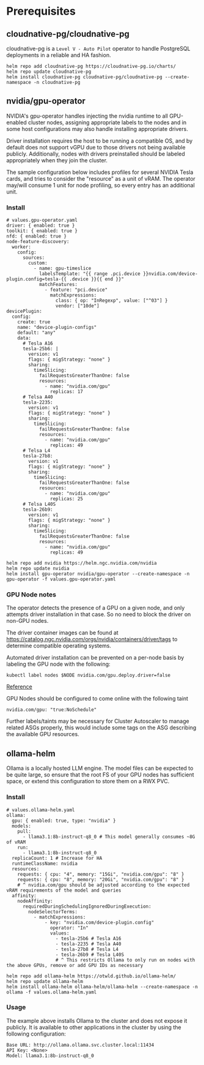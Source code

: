 # Prerequisites

## cloudnative-pg/cloudnative-pg

cloudnative-pg is a `Level V - Auto Pilot` operator to handle PostgreSQL deployments in a reliable and HA fashion.

```
helm repo add cloudnative-pg https://cloudnative-pg.io/charts/
helm repo update cloudnative-pg
helm install cloudnative-pg cloudnative-pg/cloudnative-pg --create-namespace -n cloudnative-pg
```

## nvidia/gpu-operator

NVIDIA's gpu-operator handles injecting the nvidia runtime to all GPU-enabled cluster nodes, assigning appropriate labels to the nodes and in some host configurations may also handle installing appropriate drivers.

Driver installation requires the host to be running a compatible OS, and by default does not support vGPU due to those drivers not being available publicly. Additionally, nodes with drivers preinstalled should be labeled appropriately when they join the cluster.

The sample configuration below includes profiles for several NVIDIA Tesla cards, and tries to consider the "resource" as a unit of vRAM. The operator may/will consume 1 unit for node profiling, so every entry has an additional unit.

### Install
```
# values.gpu-operator.yaml
driver: { enabled: true }
toolkit: { enabled: true }
nfd: { enabled: true }
node-feature-discovery:
  worker:
    config:
      sources:
        custom:
          - name: gpu-timeslice
            labelsTemplate: "{{ range .pci.device }}nvidia.com/device-plugin.config=tesla-{{ .device }}{{ end }}"
            matchFeatures:
              - feature: "pci.device"
                matchExpressions:
                  class: { op: "InRegexp", value: ["^03"] }
                  vendor: ["10de"]
devicePlugin:
  config:
    create: true
    name: "device-plugin-configs"
    default: "any"
    data:
      # Tesla A16
      tesla-25b6: |
        version: v1
        flags: { migStrategy: "none" }
        sharing:
          timeSlicing:
            failRequestsGreaterThanOne: false
            resources:
              - name: "nvidia.com/gpu"
                replicas: 17
      # Telsa A40
      tesla-2235:
        version: v1
        flags: { migStrategy: "none" }
        sharing:
          timeSlicing:
            failRequestsGreaterThanOne: false
            resources:
              - name: "nvidia.com/gpu"
                replicas: 49
      # Telsa L4
      tesla-27b8:
        version: v1
        flags: { migStrategy: "none" }
        sharing:
          timeSlicing:
            failRequestsGreaterThanOne: false
            resources:
              - name: "nvidia.com/gpu"
                replicas: 25
      # Telsa L40S
      tesla-26b9:
        version: v1
        flags: { migStrategy: "none" }
        sharing:
          timeSlicing:
            failRequestsGreaterThanOne: false
            resources:
              - name: "nvidia.com/gpu"
                replicas: 49
```

```
helm repo add nvidia https://helm.ngc.nvidia.com/nvidia
helm repo update nvidia
helm install gpu-operator nvidia/gpu-operator --create-namespace -n gpu-operator -f values.gpu-operator.yaml
```

### GPU Node notes

The operator detects the presence of a GPU on a given node, and only attempts driver installation in that case. So no need to block the driver on non-GPU nodes.

The driver container images can be found at https://catalog.ngc.nvidia.com/orgs/nvidia/containers/driver/tags to determine compatible operating systems.

Automated driver installation can be prevented on a per-node basis by labeling the GPU node with the following:
```
kubectl label nodes $NODE nvidia.com/gpu.deploy.driver=false
```
[Reference](https://docs.nvidia.com/datacenter/cloud-native/gpu-operator/latest/getting-started.html#preventing-installation-of-nvidia-gpu-driver-on-some-nodes)

GPU Nodes should be configured to come online with the following taint
```
nvidia.com/gpu: "true:NoSchedule"
```

Further labels/taints may be necessary for Cluster Autoscaler to manage related ASGs properly, this would include some tags on the ASG describing the available GPU resources.

## ollama-helm

Ollama is a locally hosted LLM engine. The model files can be expected to be quite large, so ensure that the root FS of your GPU nodes has sufficient space, or extend this configuration to store them on a RWX PVC.

### Install

```
# values.ollama-helm.yaml
ollama:
  gpu: { enabled: true, type: "nvidia" }
  models:
    pull:
      - llama3.1:8b-instruct-q8_0 # This model generally consumes ~8G of vRAM
    run:
      - llama3.1:8b-instruct-q8_0
  replicaCount: 1 # Increase for HA
  runtimeClassName: nvidia
  resources:
    requests: { cpu: "4", memory: "15Gi", "nvidia.com/gpu": "8" }
    requests: { cpu: "8", memory: "20Gi", "nvidia.com/gpu": "8" }
    # ^ nvidia.com/gpu should be adjusted according to the expected vRAM requirements of the model and queries
  affinity:
    nodeAffinity:
      requiredDuringSchedulingIgnoredDuringExecution:
        nodeSelectorTerms:
          - matchExpressions:
              - key: "nvidia.com/device-plugin.config"
                operator: "In"
                values:
                  - tesla-25b6 # Tesla A16
                  - tesla-2235 # Tesla A40
                  - tesla-27b8 # Tesla L4
                  - tesla-26b9 # Tesla L40S
                  # ^ This restricts Ollama to only run on nodes with the above GPUs, remove or add GPU IDs as necessary
```

```
helm repo add ollama-helm https://otwld.github.io/ollama-helm/
helm repo update ollama-helm
helm install ollama-helm ollama-helm/ollama-helm --create-namespace -n ollama -f values.ollama-helm.yaml
```

### Usage

The example above installs Ollama to the cluster and does not expose it publicly. It is available to other applications in the cluster by using the following configuration:
```
Base URL: http://ollama.ollama.svc.cluster.local:11434
API Key: <None>
Model: llama3.1:8b-instruct-q8_0
```
